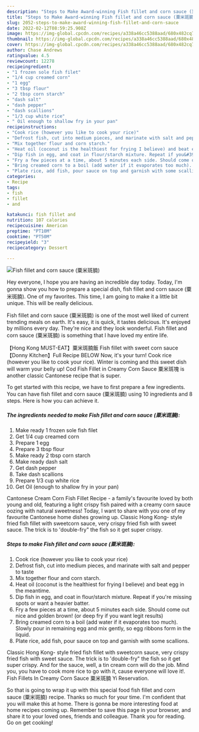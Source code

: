 ```yaml
---
description: "Steps to Make Award-winning Fish fillet and corn sauce (粟米斑腩)"
title: "Steps to Make Award-winning Fish fillet and corn sauce (粟米斑腩)"
slug: 2052-steps-to-make-award-winning-fish-fillet-and-corn-sauce
date: 2022-02-12T08:59:25.908Z
image: https://img-global.cpcdn.com/recipes/a338a46cc5388aad/680x482cq70/fish-fillet-and-corn-sauce-粟米斑腩-recipe-main-photo.jpg
thumbnail: https://img-global.cpcdn.com/recipes/a338a46cc5388aad/680x482cq70/fish-fillet-and-corn-sauce-粟米斑腩-recipe-main-photo.jpg
cover: https://img-global.cpcdn.com/recipes/a338a46cc5388aad/680x482cq70/fish-fillet-and-corn-sauce-粟米斑腩-recipe-main-photo.jpg
author: Chase Andrews
ratingvalue: 4.5
reviewcount: 12278
recipeingredient:
- "1 frozen sole fish filet"
- "1/4 cup creamed corn"
- "1 egg"
- "3 tbsp flour"
- "2 tbsp corn starch"
- "dash salt"
- "dash pepper"
- "dash scallions"
- "1/3 cup white rice"
- " Oil enough to shallow fry in your pan"
recipeinstructions:
- "Cook rice (however you like to cook your rice)"
- "Defrost fish, cut into medium pieces, and marinate with salt and pepper to taste"
- "Mix together flour and corn starch."
- "Heat oil (coconut is the healthiest for frying I believe) and beat egg in the meantime."
- "Dip fish in egg, and coat in flour/starch mixture. Repeat if you&#39;re  missing spots or want a heavier batter."
- "Fry a few pieces at a time, about 5 minutes each side. Should come out nice and golden brown! (or deep fry if you want legit results)"
- "Bring creamed corn to a boil (add water if it evaporates too much). Slowly pour in remaining egg and mix gently, so egg ribbons form in the liquid."
- "Plate rice, add fish, pour sauce on top and garnish with some scallions."
categories:
- Recipe
tags:
- fish
- fillet
- and

katakunci: fish fillet and 
nutrition: 107 calories
recipecuisine: American
preptime: "PT10M"
cooktime: "PT50M"
recipeyield: "3"
recipecategory: Dessert

---
```



![Fish fillet and corn sauce (粟米斑腩)](https://img-global.cpcdn.com/recipes/a338a46cc5388aad/680x482cq70/fish-fillet-and-corn-sauce-粟米斑腩-recipe-main-photo.jpg)

Hey everyone, I hope you are having an incredible day today. Today, I'm gonna show you how to prepare a special dish, fish fillet and corn sauce (粟米斑腩). One of my favorites. This time, I am going to make it a little bit unique. This will be really delicious.

Fish fillet and corn sauce (粟米斑腩) is one of the most well liked of current trending meals on earth. It's easy, it is quick, it tastes delicious. It's enjoyed by millions every day. They're nice and they look wonderful. Fish fillet and corn sauce (粟米斑腩) is something that I have loved my entire life.

【Hong Kong MUST-EAT】粟米斑腩飯 Fish fillet with sweet corn sauce 【Donny Kitchen】Full Recipe BELOW Now, it&#39;s your turn! Cook rice (however you like to cook your rice). Winter is coming and this sweet dish will warm your belly up! Cod Fish Fillet in Creamy Corn Sauce 粟米斑塊 is another classic Cantonese recipe that is super.


To get started with this recipe, we have to first prepare a few ingredients. You can have fish fillet and corn sauce (粟米斑腩) using 10 ingredients and 8 steps. Here is how you can achieve it.

<!--inarticleads1-->

##### The ingredients needed to make Fish fillet and corn sauce (粟米斑腩):

1. Make ready 1 frozen sole fish filet
1. Get 1/4 cup creamed corn
1. Prepare 1 egg
1. Prepare 3 tbsp flour
1. Make ready 2 tbsp corn starch
1. Make ready dash salt
1. Get dash pepper
1. Take dash scallions
1. Prepare 1/3 cup white rice
1. Get  Oil (enough to shallow fry in your pan)


Cantonese Cream Corn Fish Fillet Recipe - a family&#39;s favourite loved by both young and old, featuring a light crispy fish paired with a creamy corn sauce oozing with natural sweetness! Today, I want to share with you one of my favourite Cantonese home dishes growing up. Classic Hong Kong- style fried fish fillet with sweetcorn sauce, very crispy fried fish with sweet sauce. The trick is to &#39;double-fry" the fish so it get super crispy. 

<!--inarticleads2-->

##### Steps to make Fish fillet and corn sauce (粟米斑腩):

1. Cook rice (however you like to cook your rice)
1. Defrost fish, cut into medium pieces, and marinate with salt and pepper to taste
1. Mix together flour and corn starch.
1. Heat oil (coconut is the healthiest for frying I believe) and beat egg in the meantime.
1. Dip fish in egg, and coat in flour/starch mixture. Repeat if you&#39;re  missing spots or want a heavier batter.
1. Fry a few pieces at a time, about 5 minutes each side. Should come out nice and golden brown! (or deep fry if you want legit results)
1. Bring creamed corn to a boil (add water if it evaporates too much). Slowly pour in remaining egg and mix gently, so egg ribbons form in the liquid.
1. Plate rice, add fish, pour sauce on top and garnish with some scallions.


Classic Hong Kong- style fried fish fillet with sweetcorn sauce, very crispy fried fish with sweet sauce. The trick is to &#39;double-fry" the fish so it get super crispy. And for the sauce, well, a tin cream corn will do the job. Mind you, you have to cook more rice to go with it, cause everyone will love it!. Fish Fillets In Creamy Corn Sauce 粟米斑腩 Yi Reservation. 

So that is going to wrap it up with this special food fish fillet and corn sauce (粟米斑腩) recipe. Thanks so much for your time. I'm confident that you will make this at home. There is gonna be more interesting food at home recipes coming up. Remember to save this page in your browser, and share it to your loved ones, friends and colleague. Thank you for reading. Go on get cooking!
